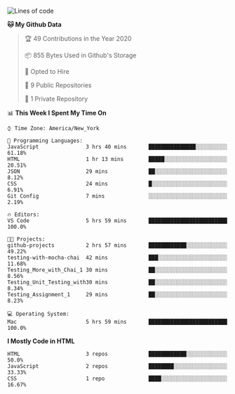<!--START_SECTION:waka-->
![Lines of code](https://img.shields.io/badge/From%20Hello%20World%20I%27ve%20Written-16630%20lines%20of%20code-blue)

**🐱 My Github Data** 

> 🏆 49 Contributions in the Year 2020
 > 
> 📦 855 Bytes Used in Github's Storage 
 > 
> 💼 Opted to Hire
 > 
> 📜 9 Public Repositories 
 > 
> 🔑 1 Private Repository 
 > 
📊 **This Week I Spent My Time On** 

```text
⌚︎ Time Zone: America/New_York

💬 Programming Languages: 
JavaScript               3 hrs 40 mins       ███████████████░░░░░░░░░░   61.18% 
HTML                     1 hr 13 mins        █████░░░░░░░░░░░░░░░░░░░░   20.51% 
JSON                     29 mins             ██░░░░░░░░░░░░░░░░░░░░░░░   8.12% 
CSS                      24 mins             █░░░░░░░░░░░░░░░░░░░░░░░░   6.91% 
Git Config               7 mins              ░░░░░░░░░░░░░░░░░░░░░░░░░   2.19%

🔥 Editors: 
VS Code                  5 hrs 59 mins       █████████████████████████   100.0%

🐱‍💻 Projects: 
github-projects          2 hrs 57 mins       ████████████░░░░░░░░░░░░░   49.22% 
testing-with-mocha-chai  42 mins             ███░░░░░░░░░░░░░░░░░░░░░░   11.68% 
Testing_More_with_Chai_1 30 mins             ██░░░░░░░░░░░░░░░░░░░░░░░   8.56% 
Testing_Unit_Testing_with30 mins             ██░░░░░░░░░░░░░░░░░░░░░░░   8.34% 
Testing_Assignment_1     29 mins             ██░░░░░░░░░░░░░░░░░░░░░░░   8.23%

💻 Operating System: 
Mac                      5 hrs 59 mins       █████████████████████████   100.0%

```

**I Mostly Code in HTML** 

```text
HTML                     3 repos             ████████████░░░░░░░░░░░░░   50.0% 
JavaScript               2 repos             ████████░░░░░░░░░░░░░░░░░   33.33% 
CSS                      1 repo              ████░░░░░░░░░░░░░░░░░░░░░   16.67%

```



<!--END_SECTION:waka-->
